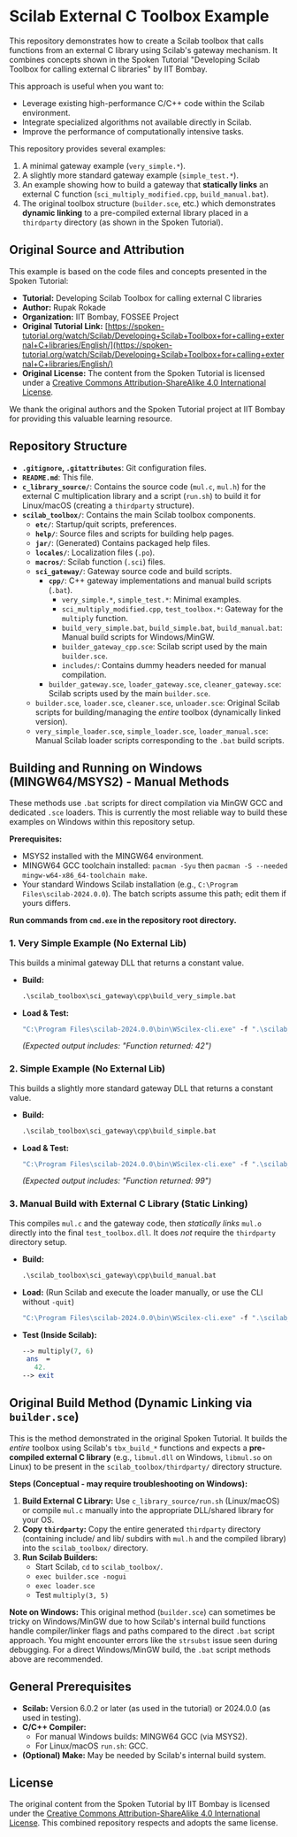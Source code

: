# Scilab External C Toolbox Example

This repository demonstrates how to create a Scilab toolbox that calls functions from an external C library using Scilab's gateway mechanism. It combines concepts shown in the Spoken Tutorial "Developing Scilab Toolbox for calling external C libraries" by IIT Bombay.

This approach is useful when you want to:
*   Leverage existing high-performance C/C++ code within the Scilab environment.
*   Integrate specialized algorithms not available directly in Scilab.
*   Improve the performance of computationally intensive tasks.

This repository provides several examples:
1.  A minimal gateway example (`very_simple.*`).
2.  A slightly more standard gateway example (`simple_test.*`).
3.  An example showing how to build a gateway that **statically links** an external C function (`sci_multiply_modified.cpp`, `build_manual.bat`).
4.  The original toolbox structure (`builder.sce`, etc.) which demonstrates **dynamic linking** to a pre-compiled external library placed in a `thirdparty` directory (as shown in the Spoken Tutorial).

## Original Source and Attribution

This example is based on the code files and concepts presented in the Spoken Tutorial:
*   **Tutorial:** Developing Scilab Toolbox for calling external C libraries
*   **Author:** Rupak Rokade
*   **Organization:** IIT Bombay, FOSSEE Project
*   **Original Tutorial Link:** [https://spoken-tutorial.org/watch/Scilab/Developing+Scilab+Toolbox+for+calling+external+C+libraries/English/](https://spoken-tutorial.org/watch/Scilab/Developing+Scilab+Toolbox+for+calling+external+C+libraries/English/)
*   **Original License:** The content from the Spoken Tutorial is licensed under a [Creative Commons Attribution-ShareAlike 4.0 International License](https://creativecommons.org/licenses/by-sa/4.0/).

We thank the original authors and the Spoken Tutorial project at IIT Bombay for providing this valuable learning resource.

## Repository Structure

*   **`.gitignore`, `.gitattributes`**: Git configuration files.
*   **`README.md`**: This file.
*   **`c_library_source/`**: Contains the source code (`mul.c`, `mul.h`) for the external C multiplication library and a script (`run.sh`) to build it for Linux/macOS (creating a `thirdparty` structure).
*   **`scilab_toolbox/`**: Contains the main Scilab toolbox components.
    *   **`etc/`**: Startup/quit scripts, preferences.
    *   **`help/`**: Source files and scripts for building help pages.
    *   **`jar/`**: (Generated) Contains packaged help files.
    *   **`locales/`**: Localization files (`.po`).
    *   **`macros/`**: Scilab function (`.sci`) files.
    *   **`sci_gateway/`**: Gateway source code and build scripts.
        *   **`cpp/`**: C++ gateway implementations and manual build scripts (`.bat`).
            *   `very_simple.*`, `simple_test.*`: Minimal examples.
            *   `sci_multiply_modified.cpp`, `test_toolbox.*`: Gateway for the `multiply` function.
            *   `build_very_simple.bat`, `build_simple.bat`, `build_manual.bat`: Manual build scripts for Windows/MinGW.
            *   `builder_gateway_cpp.sce`: Scilab script used by the main `builder.sce`.
            *   `includes/`: Contains dummy headers needed for manual compilation.
        *   `builder_gateway.sce`, `loader_gateway.sce`, `cleaner_gateway.sce`: Scilab scripts used by the main `builder.sce`.
    *   `builder.sce`, `loader.sce`, `cleaner.sce`, `unloader.sce`: Original Scilab scripts for building/managing the *entire* toolbox (dynamically linked version).
    *   `very_simple_loader.sce`, `simple_loader.sce`, `loader_manual.sce`: Manual Scilab loader scripts corresponding to the `.bat` build scripts.

## Building and Running on Windows (MINGW64/MSYS2) - Manual Methods

These methods use `.bat` scripts for direct compilation via MinGW GCC and dedicated `.sce` loaders. This is currently the most reliable way to build these examples on Windows within this repository setup.

**Prerequisites:**
*   MSYS2 installed with the MINGW64 environment.
*   MINGW64 GCC toolchain installed: `pacman -Syu` then `pacman -S --needed mingw-w64-x86_64-toolchain make`.
*   Your standard Windows Scilab installation (e.g., `C:\Program Files\scilab-2024.0.0`). The batch scripts assume this path; edit them if yours differs.

**Run commands from `cmd.exe` in the repository root directory.**

### 1. Very Simple Example (No External Lib)

This builds a minimal gateway DLL that returns a constant value.

*   **Build:**
    ```cmd
    .\scilab_toolbox\sci_gateway\cpp\build_very_simple.bat
    ```
*   **Load & Test:**
    ```cmd
    "C:\Program Files\scilab-2024.0.0\bin\WScilex-cli.exe" -f ".\scilab_toolbox\very_simple_loader.sce" -quit
    ```
    *(Expected output includes: "Function returned: 42")*

### 2. Simple Example (No External Lib)

This builds a slightly more standard gateway DLL that returns a constant value.

*   **Build:**
    ```cmd
    .\scilab_toolbox\sci_gateway\cpp\build_simple.bat
    ```
*   **Load & Test:**
    ```cmd
    "C:\Program Files\scilab-2024.0.0\bin\WScilex-cli.exe" -f ".\scilab_toolbox\simple_loader.sce" -quit
    ```
    *(Expected output includes: "Function returned: 99")*

### 3. Manual Build with External C Library (Static Linking)

This compiles `mul.c` and the gateway code, then *statically links* `mul.o` directly into the final `test_toolbox.dll`. It does *not* require the `thirdparty` directory setup.

*   **Build:**
    ```cmd
    .\scilab_toolbox\sci_gateway\cpp\build_manual.bat
    ```
*   **Load:** (Run Scilab and execute the loader manually, or use the CLI without `-quit`)
    ```cmd
    "C:\Program Files\scilab-2024.0.0\bin\WScilex-cli.exe" -f ".\scilab_toolbox\loader_manual.sce"
    ```
*   **Test (Inside Scilab):**
    ```scilab
    --> multiply(7, 6)
     ans  =
       42.
    --> exit
    ```

## Original Build Method (Dynamic Linking via `builder.sce`)

This is the method demonstrated in the original Spoken Tutorial. It builds the *entire* toolbox using Scilab's `tbx_build_*` functions and expects a **pre-compiled external C library** (e.g., `libmul.dll` on Windows, `libmul.so` on Linux) to be present in the `scilab_toolbox/thirdparty/` directory structure.

**Steps (Conceptual - may require troubleshooting on Windows):**

1.  **Build External C Library:** Use `c_library_source/run.sh` (Linux/macOS) or compile `mul.c` manually into the appropriate DLL/shared library for your OS.
2.  **Copy `thirdparty`:** Copy the entire generated `thirdparty` directory (containing include/ and lib/ subdirs with `mul.h` and the compiled library) into the `scilab_toolbox/` directory.
3.  **Run Scilab Builders:**
    *   Start Scilab, `cd` to `scilab_toolbox/`.
    *   `exec builder.sce -nogui`
    *   `exec loader.sce`
    *   Test `multiply(3, 5)`

**Note on Windows:** This original method (`builder.sce`) can sometimes be tricky on Windows/MinGW due to how Scilab's internal build functions handle compiler/linker flags and paths compared to the direct `.bat` script approach. You might encounter errors like the `strsubst` issue seen during debugging. For a direct Windows/MinGW build, the `.bat` script methods above are recommended.

## General Prerequisites

*   **Scilab:** Version 6.0.2 or later (as used in the tutorial) or 2024.0.0 (as used in testing).
*   **C/C++ Compiler:**
    *   For manual Windows builds: MINGW64 GCC (via MSYS2).
    *   For Linux/macOS `run.sh`: GCC.
*   **(Optional) Make:** May be needed by Scilab's internal build system.

## License

The original content from the Spoken Tutorial by IIT Bombay is licensed under the [Creative Commons Attribution-ShareAlike 4.0 International License](https://creativecommons.org/licenses/by-sa/4.0/). This combined repository respects and adopts the same license.